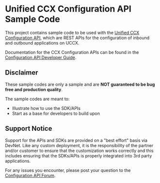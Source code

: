 # Unified CCX Configuration API Sample Code
This project contains sample code to be used with the [Unified CCX Configuration API](), which are REST APIs for the configuration of inbound and outbound applications on UCCX.

Documentation for the CCX Configuration APIs can be found in the [Configuration API Developer Guide]().

## Disclaimer
These sample codes are only a sample and are **NOT guaranteed to be bug free and production quality**.

The sample codes are meant to:
- Illustrate how to use the SDK/APIs
- Start as a base for developers to build upon

## Support Notice
Support for the APIs and SDKs are provided on a "best effort" basis via DevNet. Like any custom deployment, it is the responsibility of the partner and/or customer to ensure that the customization works correctly and this includes ensuring that the SDKs/APIs is properly integrated into 3rd party applications.

For any issues you encounter, please post your question to the [Configuration API Forum](https://communities.cisco.com/community/developer/express-configuration-api).